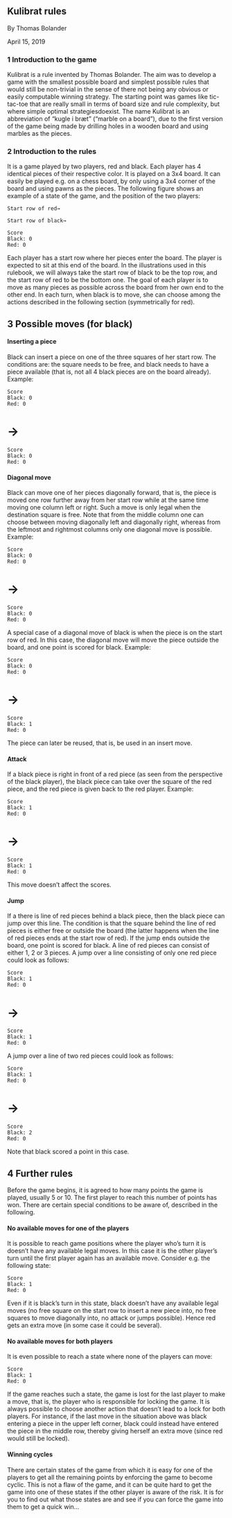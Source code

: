 ## Kulibrat rules

By Thomas Bolander

April 15, 2019

### 1 Introduction to the game

Kulibrat is a rule invented by Thomas Bolander. The aim was to develop a game with the smallest
possible board and simplest possible rules that would still be non-trivial in the sense of there not
being any obvious or easily computable winning strategy. The starting point was games like tic-
tac-toe that are really small in terms of board size and rule complexity, but where simple optimal
strategiesdoexist. The name Kulibrat is an abbreviation of “kugle i bræt” (“marble on a board”),
due to the first version of the game being made by drilling holes in a wooden board and using
marbles as the pieces.

### 2 Introduction to the rules

It is a game played by two players, red and black. Each player has 4 identical pieces of their
respective color. It is played on a 3x4 board. It can easily be played e.g. on a chess board, by
only using a 3x4 corner of the board and using pawns as the pieces. The following figure shows
an example of a state of the game, and the position of the two players:

```
Start row of red→
```
```
Start row of black→
```
```
Score
Black: 0
Red: 0
```
Each player has a start row where her pieces enter the board. The player is expected to sit at this
end of the board. In the illustrations used in this rulebook, we will always take the start row of
black to be the top row, and the start row of red to be the bottom one. The goal of each player is
to move as many pieces as possible across the board from her own end to the other end. In each
turn, when black is to move, she can choose among the actions described in the following section
(symmetrically for red).


## 3 Possible moves (for black)

#### Inserting a piece

Black can insert a piece on one of the three squares of her start row. The conditions are: the
square needs to be free, and black needs to have a piece available (that is, not all 4 black pieces
are on the board already). Example:

```
Score
Black: 0
Red: 0
```
# →

```
Score
Black: 0
Red: 0
```
#### Diagonal move

Black can move one of her pieces diagonally forward, that is, the piece is moved one row further
away from her start row while at the same time moving one column left or right. Such a move is
only legal when the destination square is free. Note that from the middle column one can choose
between moving diagonally left and diagonally right, whereas from the leftmost and rightmost
columns only one diagonal move is possible. Example:

```
Score
Black: 0
Red: 0
```
# →

```
Score
Black: 0
Red: 0
```
A special case of a diagonal move of black is when the piece is on the start row of red. In this
case, the diagonal move will move the piece outside the board, and one point is scored for black.
Example:

```
Score
Black: 0
Red: 0
```
# →

```
Score
Black: 1
Red: 0
```
The piece can later be reused, that is, be used in an insert move.

#### Attack

If a black piece is right in front of a red piece (as seen from the perspective of the black player),
the black piece can take over the square of the red piece, and the red piece is given back to the
red player. Example:


```
Score
Black: 1
Red: 0
```
# →

```
Score
Black: 1
Red: 0
```
This move doesn’t affect the scores.

#### Jump

If a there is line of red pieces behind a black piece, then the black piece can jump over this line.
The condition is that the square behind the line of red pieces is either free or outside the board
(the latter happens when the line of red pieces ends at the start row of red). If the jump ends
outside the board, one point is scored for black. A line of red pieces can consist of either 1, 2 or
3 pieces. A jump over a line consisting of only one red piece could look as follows:

```
Score
Black: 1
Red: 0
```
# →

```
Score
Black: 1
Red: 0
```
A jump over a line of two red pieces could look as follows:

```
Score
Black: 1
Red: 0
```
# →

```
Score
Black: 2
Red: 0
```
Note that black scored a point in this case.

## 4 Further rules

Before the game begins, it is agreed to how many points the game is played, usually 5 or 10. The
first player to reach this number of points has won. There are certain special conditions to be
aware of, described in the following.

#### No available moves for one of the players

It is possible to reach game positions where the player who’s turn it is doesn’t have any available
legal moves. In this case it is the other player’s turn until the first player again has an available
move. Consider e.g. the following state:


```
Score
Black: 1
Red: 0
```
Even if it is black’s turn in this state, black doesn’t have any available legal moves (no free square
on the start row to insert a new piece into, no free squares to move diagonally into, no attack or
jumps possible). Hence red gets an extra move (in some case it could be several).

#### No available moves for both players

It is even possible to reach a state where none of the players can move:

```
Score
Black: 1
Red: 0
```
If the game reaches such a state, the game is lost for the last player to make a move, that is, the
player who is responsible for locking the game. It is always possible to choose another action that
doesn’t lead to a lock for both players. For instance, if the last move in the situation above was
black entering a piece in the upper left corner, black could instead have entered the piece in the
middle row, thereby giving herself an extra move (since red would still be locked).

#### Winning cycles

There are certain states of the game from which it is easy for one of the players to get all the
remaining points by enforcing the game to become cyclic. This is not a flaw of the game, and it
can be quite hard to get the game into one of these states if the other player is aware of the risk.
It is for you to find out what those states are and see if you can force the game into them to get
a quick win...


